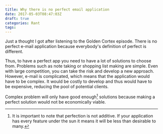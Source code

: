 ```yaml
---
title: Why there is no perfect email application
date: 2017-05-03T08:47:03Z
draft: true
categories: Rant
tags:
---
```


Just a thought I got after listening to the Golden Cortex episode. There is no perfect e-mail application because everybody's definition of perfect is different.

Thus, to have a perfect app you need to have a lot of solutions to choose from. Problems such as note taking or shopping list making are simple. Even with large competition, you can take the risk and develop a new approach. However, e-mail is complicated, which means that the application would have to be complex. It would be costly to develop and thus would have to be expensive, reducing the pool of potential clients.

Complex problem will only have good enough[^perfection] solutions because making a perfect solution would not be economically viable.

[^perfection]: It is important to note that perfection is not additive. If your application has every feature under the sun it means it will be less than desirable to many.
